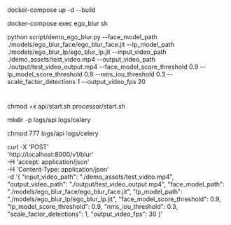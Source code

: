 #
docker-compose up -d --build

docker-compose exec ego_blur sh




python script/demo_ego_blur.py --face_model_path ./models/ego_blur_face/ego_blur_face.jit --lp_model_path ./models/ego_blur_lp/ego_blur_lp.jit --input_video_path ./demo_assets/test_video.mp4 --output_video_path ./output/test_video_output.mp4 --face_model_score_threshold 0.9 --lp_model_score_threshold 0.9 --nms_iou_threshold 0.3 --scale_factor_detections 1 --output_video_fps 20

#
chmod +x api/start.sh processor/start.sh


mkdir -p logs/api logs/celery

chmod 777 logs/api logs/celery






curl -X 'POST' \
  'http://localhost:8000/v1/blur' \
  -H 'accept: application/json' \
  -H 'Content-Type: application/json' \
  -d '{
  "input_video_path": "./demo_assets/test_video.mp4",
  "output_video_path": "./output/test_video_output.mp4",
  "face_model_path": "./models/ego_blur_face/ego_blur_face.jit",
  "lp_model_path": "./models/ego_blur_lp/ego_blur_lp.jit",
  "face_model_score_threshold": 0.9,
  "lp_model_score_threshold": 0.9,
  "nms_iou_threshold": 0.3,
  "scale_factor_detections": 1,
  "output_video_fps": 30
}'